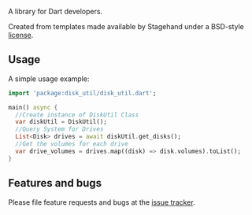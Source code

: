 A library for Dart developers.

Created from templates made available by Stagehand under a BSD-style
[license](https://github.com/dart-lang/stagehand/blob/master/LICENSE).

## Usage

A simple usage example:

```dart
import 'package:disk_util/disk_util.dart';

main() async {
  //Create instance of DiskUtil Class
  var diskUtil = DiskUtil();
  //Query System for Drives
  List<Disk> drives = await diskUtil.get_disks();
  //Get the volumes for each drive
  var drive_volumes = drives.map((disk) => disk.volumes).toList();
}
```

## Features and bugs

Please file feature requests and bugs at the [issue tracker][tracker].

[tracker]: http://example.com/issues/replaceme
